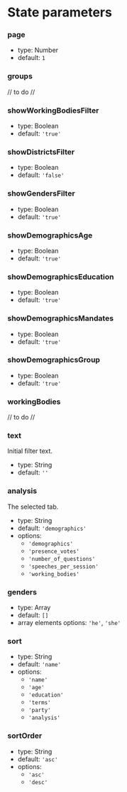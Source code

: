 # State parameters

### page
- type: Number
- default: `1`

### groups
// to do //

### showWorkingBodiesFilter
- type: Boolean
- default: `'true'`

### showDistrictsFilter
- type: Boolean
- default: `'false'`

### showGendersFilter
- type: Boolean
- default: `'true'`

### showDemographicsAge
- type: Boolean
- default: `'true'`

### showDemographicsEducation
- type: Boolean
- default: `'true'`

### showDemographicsMandates
- type: Boolean
- default: `'true'`

### showDemographicsGroup
- type: Boolean
- default: `'true'`

### workingBodies
// to do //

### text
Initial filter text.
- type: String
- default: `''`

### analysis
The selected tab.
* type: String
* default: `'demographics'`
* options:
    * `'demographics'`
    * `'presence_votes'`
    * `'number_of_questions'`
    * `'speeches_per_session'`
    * `'working_bodies'`

### genders
- type: Array
- default: `[]`
- array elements options: `'he'`, `'she'`

### sort
- type: String
- default: `'name'`
- options:
    * `'name'`
    * `'age'`
    * `'education'`
    * `'terms'`
    * `'party'`
    * `'analysis'`

### sortOrder
- type: String
- default: `'asc'`
- options:
    * `'asc'`
    * `'desc'`
